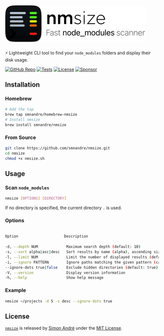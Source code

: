 <h1>
<a href="https://github.com/smnandre/nmsize">
<picture>
  <source media="(prefers-color-scheme: dark)" srcset="nmsize-dark.png">
  <source media="(prefers-color-scheme: light)" srcset="nmsize.png">
  <img width="460" alt="nmsize - Fast node_modules size scanner" src="nmsize.png" />
</picture>
</a>
</h1>

⚡ Lightweight CLI tool to find your `node_modules` folders and display their disk usage.

[![GitHub Repo](https://img.shields.io/badge/smnandre-nmsize-080408?style=flat-square&labelColor=181717)](https://github.com/smnandre/nmsize)
[![Tests](https://img.shields.io/badge/Tests-passing-080408?style=flat-square&labelColor=181717)](https://github.com/smnandre/nmsize/actions)
[![License](https://img.shields.io/badge/License-MIT-080408?style=flat-square&labelColor=181717)](https://github.com/smnandre/nmsize/blob/main/LICENSE)
[![Sponsor](https://img.shields.io/badge/Sponsor-me-080408?logo=github-sponsors&style=square&labelColor=181717)](https://github.com/sponsors/smnandre)

## Installation

### Homebrew

```bash
# Add the tap
brew tap smnandre/homebrew-nmsize
# Install nmsize
brew install smnandre/nmsize
```

### From Source

```bash
git clone https://github.com/smnandre/nmsize.git
cd nmsize
chmod +x nmsize.sh
```

## Usage

### Scan `node_modules`

```bash
nmsize [OPTIONS] [DIRECTORY]
```

If no directory is specified, the current directory `.` is used.

### Options

```bash

Option                     Description

-d, --depth NUM	            Maximum search depth (default: 10)
-s, --sort alpha|asc|desc   Sort results by name (alpha), ascending size (asc), or descending size (desc). Default is alpha.
-l, --limit NUM	            Limit the number of displayed results (default: no limit)
-i, --ignore PATTERN	    Ignore paths matching the given pattern (can be used multiple times)
--ignore-dots true|false    Exclude hidden directories (default: true)
-V, --version	            Display version information
-h, --help	                Show help message

```

### Example

```bash
nmsize ~/projects -d 5 -s desc --ignore-dots true
```

## License

[`nmsize`](https://github.com/smnandre/nmsize) is released by [Simon André](https://github.com/smnandre) under the [MIT License](LICENSE).

